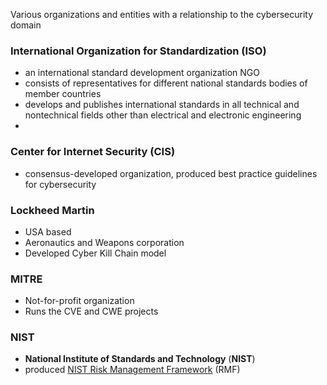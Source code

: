 
Various organizations and entities with a relationship to the cybersecurity domain

### International Organization for Standardization (ISO)
- an international standard development organization NGO
- consists of representatives for different national standards bodies of member countries
- develops and publishes international standards in all technical and nontechnical fields other than electrical and electronic engineering
- 
### Center for Internet Security (CIS)

- consensus-developed organization, produced best practice guidelines for cybersecurity
### Lockheed Martin

- USA based
- Aeronautics and Weapons corporation
- Developed Cyber Kill Chain model

### MITRE
- Not-for-profit organization
- Runs the CVE and CWE projects

### NIST
- **National Institute of Standards and Technology** (**NIST**) 
- produced [NIST Risk Management Framework](Security%20Frameworks.md#Key%20frameworks) (RMF)